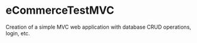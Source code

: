# eCommerceTestMVC
Creation of a simple MVC web application with database CRUD operations, login, etc.
